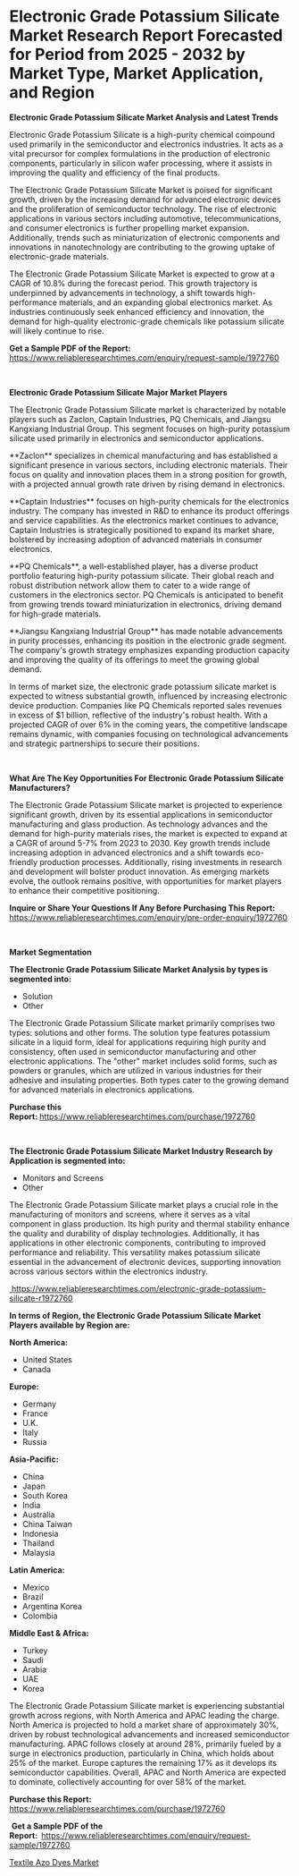 <p><h1>Electronic Grade Potassium Silicate Market Research Report Forecasted for Period from 2025 -  2032 by Market Type, Market Application, and Region</h1></p><p><strong>Electronic Grade Potassium Silicate Market Analysis and Latest Trends</strong></p>
<p><p>Electronic Grade Potassium Silicate is a high-purity chemical compound used primarily in the semiconductor and electronics industries. It acts as a vital precursor for complex formulations in the production of electronic components, particularly in silicon wafer processing, where it assists in improving the quality and efficiency of the final products. </p><p>The Electronic Grade Potassium Silicate Market is poised for significant growth, driven by the increasing demand for advanced electronic devices and the proliferation of semiconductor technology. The rise of electronic applications in various sectors including automotive, telecommunications, and consumer electronics is further propelling market expansion. Additionally, trends such as miniaturization of electronic components and innovations in nanotechnology are contributing to the growing uptake of electronic-grade materials.</p><p>The Electronic Grade Potassium Silicate Market is expected to grow at a CAGR of 10.8% during the forecast period. This growth trajectory is underpinned by advancements in technology, a shift towards high-performance materials, and an expanding global electronics market. As industries continuously seek enhanced efficiency and innovation, the demand for high-quality electronic-grade chemicals like potassium silicate will likely continue to rise.</p></p>
<p><strong>Get a Sample PDF of the Report:&nbsp;</strong> <a href="https://www.reliableresearchtimes.com/enquiry/request-sample/1972760?utm_campaign=2204&utm_medium=2&utm_source=Github&utm_content=ia&utm_term=04022025&utm_id=electronic-grade-potassium-silicate">https://www.reliableresearchtimes.com/enquiry/request-sample/1972760</a></p>
<p>&nbsp;</p>
<p><strong>Electronic Grade Potassium Silicate Major Market Players</strong></p>
<p><p>The Electronic Grade Potassium Silicate market is characterized by notable players such as Zaclon, Captain Industries, PQ Chemicals, and Jiangsu Kangxiang Industrial Group. This segment focuses on high-purity potassium silicate used primarily in electronics and semiconductor applications.</p><p>**Zaclon** specializes in chemical manufacturing and has established a significant presence in various sectors, including electronic materials. Their focus on quality and innovation places them in a strong position for growth, with a projected annual growth rate driven by rising demand in electronics.</p><p>**Captain Industries** focuses on high-purity chemicals for the electronics industry. The company has invested in R&D to enhance its product offerings and service capabilities. As the electronics market continues to advance, Captain Industries is strategically positioned to expand its market share, bolstered by increasing adoption of advanced materials in consumer electronics.</p><p>**PQ Chemicals**, a well-established player, has a diverse product portfolio featuring high-purity potassium silicate. Their global reach and robust distribution network allow them to cater to a wide range of customers in the electronics sector. PQ Chemicals is anticipated to benefit from growing trends toward miniaturization in electronics, driving demand for high-grade materials.</p><p>**Jiangsu Kangxiang Industrial Group** has made notable advancements in purity processes, enhancing its position in the electronic grade segment. The company's growth strategy emphasizes expanding production capacity and improving the quality of its offerings to meet the growing global demand.</p><p>In terms of market size, the electronic grade potassium silicate market is expected to witness substantial growth, influenced by increasing electronic device production. Companies like PQ Chemicals reported sales revenues in excess of $1 billion, reflective of the industry's robust health. With a projected CAGR of over 6% in the coming years, the competitive landscape remains dynamic, with companies focusing on technological advancements and strategic partnerships to secure their positions.</p></p>
<p>&nbsp;</p>
<p><strong>What Are The Key Opportunities For Electronic Grade Potassium Silicate Manufacturers?</strong></p>
<p><p>The Electronic Grade Potassium Silicate market is projected to experience significant growth, driven by its essential applications in semiconductor manufacturing and glass production. As technology advances and the demand for high-purity materials rises, the market is expected to expand at a CAGR of around 5-7% from 2023 to 2030. Key growth trends include increasing adoption in advanced electronics and a shift towards eco-friendly production processes. Additionally, rising investments in research and development will bolster product innovation. As emerging markets evolve, the outlook remains positive, with opportunities for market players to enhance their competitive positioning.</p></p>
<p><strong>Inquire or Share Your Questions If Any Before Purchasing This Report:</strong> <a href="https://www.reliableresearchtimes.com/enquiry/pre-order-enquiry/1972760?utm_campaign=2204&utm_medium=2&utm_source=Github&utm_content=ia&utm_term=04022025&utm_id=electronic-grade-potassium-silicate">https://www.reliableresearchtimes.com/enquiry/pre-order-enquiry/1972760</a></p>
<p>&nbsp;</p>
<p><strong>Market Segmentation</strong></p>
<p><strong>The Electronic Grade Potassium Silicate Market Analysis by types is segmented into:</strong></p>
<p><ul><li>Solution</li><li>Other</li></ul></p>
<p><p>The Electronic Grade Potassium Silicate market primarily comprises two types: solutions and other forms. The solution type features potassium silicate in a liquid form, ideal for applications requiring high purity and consistency, often used in semiconductor manufacturing and other electronic applications. The "other" market includes solid forms, such as powders or granules, which are utilized in various industries for their adhesive and insulating properties. Both types cater to the growing demand for advanced materials in electronics applications.</p></p>
<p><strong>Purchase this Report:&nbsp;</strong><a href="https://www.reliableresearchtimes.com/purchase/1972760?utm_campaign=2204&utm_medium=2&utm_source=Github&utm_content=ia&utm_term=04022025&utm_id=electronic-grade-potassium-silicate">https://www.reliableresearchtimes.com/purchase/1972760</a></p>
<p>&nbsp;</p>
<p><strong>The Electronic Grade Potassium Silicate Market Industry Research by Application is segmented into:</strong></p>
<p><ul><li>Monitors and Screens</li><li>Other</li></ul></p>
<p><p>The Electronic Grade Potassium Silicate market plays a crucial role in the manufacturing of monitors and screens, where it serves as a vital component in glass production. Its high purity and thermal stability enhance the quality and durability of display technologies. Additionally, it has applications in other electronic components, contributing to improved performance and reliability. This versatility makes potassium silicate essential in the advancement of electronic devices, supporting innovation across various sectors within the electronics industry.</p></p>
<p><a href="https://www.reliableresearchtimes.com/electronic-grade-potassium-silicate-r1972760?utm_campaign=2204&utm_medium=2&utm_source=Github&utm_content=ia&utm_term=04022025&utm_id=electronic-grade-potassium-silicate">&nbsp;https://www.reliableresearchtimes.com/electronic-grade-potassium-silicate-r1972760</a></p>
<p><strong>In terms of Region, the Electronic Grade Potassium Silicate Market Players available by Region are:</strong></p>
<p>
    <p> <strong> North America: </strong>
        <ul>
            <li>United States</li>
            <li>Canada</li>
        </ul>
        </p> 
    <p> <strong> Europe: </strong>
        <ul>
            <li>Germany</li>
            <li>France</li>
            <li>U.K.</li>
            <li>Italy</li>
            <li>Russia</li>
        </ul>
        </p> 
    <p> <strong> Asia-Pacific: </strong>
        <ul>
            <li>China</li>
            <li>Japan</li>
            <li>South Korea</li>
            <li>India</li>
            <li>Australia</li>
            <li>China Taiwan</li>
            <li>Indonesia</li>
            <li>Thailand</li>
            <li>Malaysia</li>
        </ul>
        </p> 
    <p> <strong> Latin America: </strong>
        <ul>
            <li>Mexico</li>
            <li>Brazil</li>
            <li>Argentina Korea</li>
            <li>Colombia</li>
        </ul>
        </p> 
    <p> <strong> Middle East & Africa: </strong>
        <ul>
            <li>Turkey</li>
            <li>Saudi</li>
            <li>Arabia</li>
            <li>UAE</li>
            <li>Korea</li>
        </ul>
    </p>
    </p>
<p><p>The Electronic Grade Potassium Silicate market is experiencing substantial growth across regions, with North America and APAC leading the charge. North America is projected to hold a market share of approximately 30%, driven by robust technological advancements and increased semiconductor manufacturing. APAC follows closely at around 28%, primarily fueled by a surge in electronics production, particularly in China, which holds about 25% of the market. Europe captures the remaining 17% as it develops its semiconductor capabilities. Overall, APAC and North America are expected to dominate, collectively accounting for over 58% of the market.</p></p>
<p><strong>Purchase this Report: </strong><a href="https://www.reliableresearchtimes.com/purchase/1972760?utm_campaign=2204&utm_medium=2&utm_source=Github&utm_content=ia&utm_term=04022025&utm_id=electronic-grade-potassium-silicate">https://www.reliableresearchtimes.com/purchase/1972760</a></p>
<p>&nbsp;<strong>Get a Sample PDF of the Report:&nbsp;&nbsp;</strong><a href="https://www.reliableresearchtimes.com/enquiry/request-sample/1972760?utm_campaign=2204&utm_medium=2&utm_source=Github&utm_content=ia&utm_term=04022025&utm_id=electronic-grade-potassium-silicate">https://www.reliableresearchtimes.com/enquiry/request-sample/1972760</a></p>
<p><strong></strong></p>
<p><p><a href="https://github.com/tambraunrue691969/Market-Research-Report-List-1/blob/main/textile-azo-dyes-market.md?utm_campaign=2204&utm_medium=2&utm_source=Github&utm_content=ia&utm_term=04022025&utm_id=electronic-grade-potassium-silicate">Textile Azo Dyes Market</a></p></p>